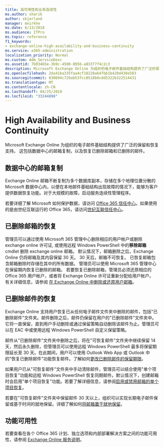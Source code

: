 ```yaml
---
title: 高可用性和业务连续性
ms.author: sharik
author: skjerland
manager: mnirkhe
ms.date: 6/13/2018
ms.audience: ITPro
ms.topic: reference
f1_keywords:
- exchange-online-high-availability-and-business-continuity
ms.service: o365-administration
localization_priority: Normal
ms.custom: Adm_ServiceDesc
ms.assetid: 7b03465e-3b9c-4500-8956-a83377f4c2c3
description: Microsoft Exchange Online 为组织的电子邮件基础结构提供了广泛的保留和恢复支持。 这包括数据中心的邮箱复制，以及恢复已删除邮箱和已删除的邮件。
ms.openlocfilehash: 2da41ba335faa4cf18228a64fbb1b420d438e503
ms.sourcegitcommit: 830694c729ab53fcc8518b0cdd5322b322514431
ms.translationtype: MT
ms.contentlocale: zh-CN
ms.lasthandoff: 04/25/2019
ms.locfileid: "33244898"
---
```

# <a name="high-availability-and-business-continuity"></a>High Availability and Business Continuity

Microsoft Exchange Online 为组织的电子邮件基础结构提供了广泛的保留和恢复支持。 这包括数据中心的邮箱复制，以及恢复已删除邮箱和已删除的邮件。
  
## <a name="mailbox-replication-at-data-centers"></a>数据中心的邮箱复制

Exchange Online 邮箱不断复制为多个数据库副本，存储在多个地理位置分散的 Microsoft 数据中心内，以便在本地邮件基础结构出现故障的情况下，能够为客户提供数据恢复功能。对于大规模的故障，启动服务连续性管理程序。
  
若要详细了解 Microsoft 如何保护数据，请访问 [Office 365 信任中心](https://go.microsoft.com/fwlink/p/?LinkId=299135)。如果使用的是由世纪互联运行的 Office 365，请访问[世纪互联信任中心](http://www.21vbluecloud.com/office365/trustcenter/onlineservices.mdl)。
  
## <a name="deleted-mailbox-recovery"></a>已删除邮箱的恢复

管理员可以通过使用 Microsoft 365 管理中心删除相应的用户帐户或删除 exchange online 许可证, 或使用远程 Windows PowerShell 中的**移除邮箱**cmdlet 删除 exchange online 邮箱。 默认情况下，邮箱删除之后，Exchange Online 仍将邮箱及其内容保留 30 天。 30 天后，邮箱不可恢复。 已恢复邮箱包含邮箱删除时存储在其中的所有数据。 管理员可以使用 Microsoft 365 管理中心在保留期内恢复已删除的邮箱。 若要恢复已删除邮箱，管理员必须还原相应的 Office 365 用户帐户，或者将 Exchange Online 许可证重新分配给用户帐户。 有关详细信息，请参阅 [在 Exchange Online 中删除或还原用户邮箱](https://go.microsoft.com/fwlink/p/?LinkId=286992)。
  
## <a name="deleted-item-recovery"></a>已删除邮件的恢复

Exchange Online 支持用户恢复已从任何电子邮件文件夹中删除的邮件，包括"已删除邮件"文件夹。邮件删除之后，邮件仍保留在用户的"已删除邮件"文件夹中。它将一直保留，直到用户手动删除或通过保留策略自动删除该邮件为止。管理员可以在 EAC 中或使用远程 Windows PowerShell 自定义保留策略。
  
邮件从"已删除邮件"文件夹中删除之后，将在"可恢复邮件"文件夹中继续保留 14 天，然后永久删除，但管理员可以使用远程 Windows PowerShell 最多将保留期限延长至 30 天。在此期间，用户可以使用 Outlook Web App 或 Outlook 中的"恢复已删除邮件"功能恢复邮件。了解如何[更改已删除邮件的保留期限](https://go.microsoft.com/fwlink/p/?LinkId=286940)。
  
如果用户已从"可恢复邮件"文件夹中手动清除邮件，管理员可以结合使用"单个项目恢复"功能和远程 Windows PowerShell 恢复同期邮件。默认情况下，创建邮箱时会启用"单个项目恢复"功能。若要了解详细信息，请参阅[启用或禁用邮箱的单个项目恢复](https://go.microsoft.com/fwlink/p/?LinkID=286941)。
  
若要在"可恢复邮件"文件夹中保留邮件 30 天以上，组织可以实现长期电子邮件保留或基于时间的就地保留。详细了解如何[将邮箱置于就地保留](https://go.microsoft.com/fwlink/p/?LinkId=271746)。
  
## <a name="feature-availability"></a>功能可用性

若要查看在各个 Office 365 计划、独立选项和内部部署解决方案之间的功能可用性，请参阅 [Exchange Online 服务说明](exchange-online-service-description.md)。
  

